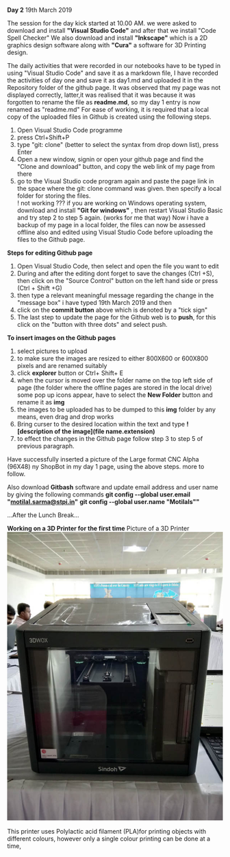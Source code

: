 **Day 2**   19th March 2019

The session for the day kick started at 10.00 AM. we were asked to download and install  **"Visual Studio Code"** and after that we install "Code Spell Checker"
We also download and install **"Inkscape"** which is a 2D graphics design software along with **"Cura"** a software for 3D Printing design.

The daily activities that were recorded in our notebooks have to be typed in using "Visual Studio Code" and save it as a markdown file, I have recorded the activities of day one and save it as day1.md and uploaded it in the Repository folder of the github page. It was observed that my page was not displayed correctly, latter,it was realised that it was because it was forgotten to rename the file as **readme.md**, so my day 1 entry is now renamed as "readme.md" 
For ease of working, it is required that a local copy of the uploaded files in Github is created using the following steps.
1. Open Visual Studio Code programme
2. press Ctrl+Shift+P
3. type "git: clone" (better to select the syntax from drop down list), press Enter
4. Open a new window, signin or open your github page and find the "Clone and download" button, and copy the web link of my page from there
5. go to the Visual Studio code program again and paste the page link in the space where  the git: clone command was given. then specify a local folder for storing the files.  
! not working ??? if you are working on Windows operating system, download and install **"Git for windows"** , then restart Visual Studio Basic and try step 2 to step 5 again. (works for me that way)
Now i have a backup of my page in a local folder, the files can now be assessed offline also and edited using Visual Studio Code before uploading the files to the Github page.


**Steps for editing Github page**
1. Open Visual Studio Code, then select and open the file you want to edit 
2. During and after the editing dont forget to save the changes (Ctrl +S), then  click on the "Source Control" button on the left hand side or press (Ctrl + Shift +G)
3. then type a relevant meaningful message regarding the change in the "message box" i have typed 19th March 2019 and then 
4. click on the **commit button** above which is denoted by a "tick sign"
5. The last step to update the page for the Github web is to **push**, for this click on the "button with three dots" and select push. 

**To insert images on the Github pages**
1. select pictures to upload
2. to make sure the images are resized to either 800X600 or 600X800 pixels and are renamed suitably
3. click **explorer** button or Ctrl+ Shift+ E
4. when the cursor is moved over the folder name on the top left side of page  (the folder where the offline pages are stored in the local drive) some pop up icons appear, have to select the **New Folder** button and rename it as **img**
5. the images to be uploaded has to be dumped to this **img** folder by any means, even drag and drop works
6. Bring curser to the desired location within the text and type **![description of the image](file name.extension)**
7. to effect the changes in the Github page follow step 3 to step 5 of previous paragraph.

Have successfully inserted a picture of the Large format CNC Alpha (96X48) ny ShopBot in my day 1 page, using the above steps. more to follow.

Also download **Gitbash** software and update email address and user name by giving the following commands
**git config --global user.email "motilal.sarma@stpi.in"**
**git config --global user.name "Motilals""**

...After the Lunch Break...

**Working on a 3D Printer for the first time**
Picture of a 3D Printer ![3dprinter](3dprinter.jpg)

This printer uses Polylactic acid filament (PLA)for printing objects with different colours, however only a single colour printing can be done at a time, 






